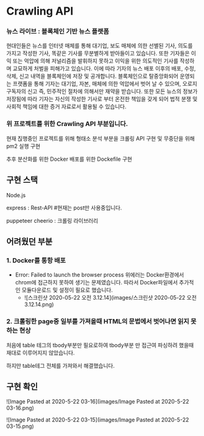 # Crawling API

### 뉴스 라이브 : 블록체인 기반 뉴스 플랫폼

현대인들은 뉴스를 인터넷 매체를 통해 대기업, 보도 매체에 의한 선별된 기사, 의도를 가지고 작성한 기사, 똑같은 기사를 무분별하게 받아들이고 있습니다. 또한 기자들은 이익 또는 억압에 의해 저널리즘을 발휘하지 못하고 이익을 위한 의도적인 기사를 작성하며 교묘하게 처벌을 피해가고 있습니다.
이에 따라 기자의 뉴스 배포 이후의 배포, 수정, 삭제, 신고 내역을 블록체인에 저장 및 공개합니다.
블록체인으로 탈중앙화되어 운영되는 프랫폼을 통해 기자는 대기업, 자본, 매체에 의한 억압에서 벗어 날 수 있으며, 오로지 구독자의 신고 즉, 민주적인 절차에 의해서만 재약을 받습니다.
또한 모든 뉴스의 정보가 저장됨에 따라 기자는 자신의 작성한 기사로 부터 온전한 책임을 갖게 되어 법적 분쟁 및 사회적 책임에 대한 증거 자료로서 활용될 수 있습니다.

### 위 프로젝트를 위한 Crawling API 부분입니다.

현재 짅행중인 프로젝트를 위해 형태소 분석 부분을 크롤링 API 구현 및 무중단을 위해 pm2 실행 구현

추후 분산화를 위한 Docker 배포를 위한 Dockefile 구현

## 구현 스택

Node.js

express : Rest-API  #현재는 post만 사용중입니다.

puppeteer cheerio : 크롤링 라이브러리



## 어려웠던 부분

### 1. Docker를 통항 배포

- Error: Failed to launch the browser process
  위에러는 Docker환경에서 chrom에 접근하지 못하여 생기는 문제였습니다. 따라서 Docker파일에서 추가적인 모듈다운로드 및 설정이 필요로 했습니다.
  - ![스크린샷 2020-05-22 오전 3.12.14](images/스크린샷 2020-05-22 오전 3.12.14.png)

### 2. 크롤링한 page중 일부를 가져올때 HTML의 문법에서 벗어나면 읽지 못하는 현상

처음에 table 테그의 tbody부분만 필요로하여 tbody부분 만 접근여 파싱하려 했을때 재대로 이루어지지 않았습니다.

하지만 table테그 전체를 가져와서 해결했습니다.



## 구현 확인

![Image Pasted at 2020-5-22 03-16](images/Image Pasted at 2020-5-22 03-16.png)

![Image Pasted at 2020-5-22 03-15](images/Image Pasted at 2020-5-22 03-15.png)